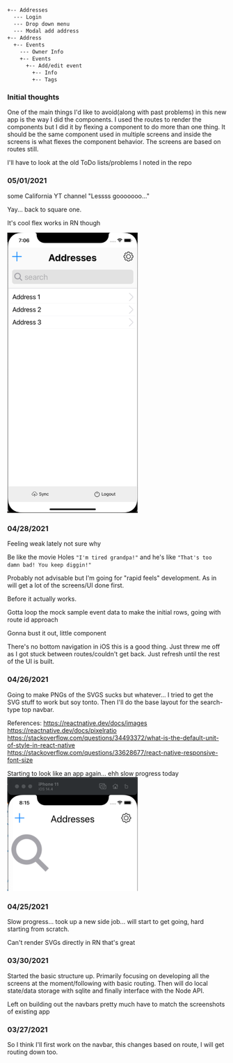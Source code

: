 ```
+-- Addresses
  --- Login
  --- Drop down menu
  --- Modal add address
+-- Address
  +-- Events
    --- Owner Info
    +-- Events
      +-- Add/edit event
        +-- Info
        +-- Tags
```

### Initial thoughts
One of the main things I'd like to avoid(along with past problems) in this new app is the way I did the components. I used the routes to render the components but I did it by flexing a component to do more than one thing. It should be the same component used in multiple screens and inside the screens is what flexes the component behavior. The screens are based on routes still.

I'll have to look at the old ToDo lists/problems I noted in the repo

### 05/01/2021
some California YT channel "Lessss gooooooo..."

Yay... back to square one.

It's cool flex works in RN though

<img src="./devlog-imgs/05-01-2021.png" width="300px"/>

### 04/28/2021
Feeling weak lately not sure why

Be like the movie Holes `"I'm tired grandpa!"` and he's like `"That's too damn bad! You keep diggin!"`

Probably not advisable but I'm going for "rapid feels" development. As in will get a lot of the screens/UI done first.

Before it actually works.

Gotta loop the mock sample event data to make the initial rows, going with route id approach

Gonna bust it out, little component

There's no bottom navigation in iOS this is a good thing. Just threw me off as I got stuck between routes/couldn't get back. Just refresh until the rest of the UI is built.

### 04/26/2021
Going to make PNGs of the SVGS sucks but whatever... I tried to get the SVG stuff to work but soy tonto.
Then I'll do the base layout for the search-type top navbar.

References:
https://reactnative.dev/docs/images
https://reactnative.dev/docs/pixelratio
https://stackoverflow.com/questions/34493372/what-is-the-default-unit-of-style-in-react-native
https://stackoverflow.com/questions/33628677/react-native-responsive-font-size

Starting to look like an app again... ehh slow progress today
<img src="./devlog-imgs/04-26-2021.png" alt="burnt" width="300px" />

### 04/25/2021
Slow progress... took up a new side job... will start to get going, hard starting from scratch.

Can't render SVGs directly in RN that's great

### 03/30/2021
Started the basic structure up. Primarily focusing on developing all the screens at the moment/following with basic routing. Then will do local state/data storage with sqlite and finally interface with the Node API.

Left on building out the navbars pretty much have to match the screenshots of existing app

### 03/27/2021

So I think I'll first work on the navbar, this changes based on route, I will get routing down too.
